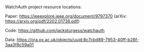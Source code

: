 WatchAuth project resource locations:

Paper: https://ieeexplore.ieee.org/document/9797370 (arXiv: https://arxiv.org/pdf/2202.01736.pdf)

Code: https://github.com/jacksturgess/watchauth

Data: https://ora.ox.ac.uk/objects/uuid:8c7cbd89-7953-40ff-b28f-3aa3f8c59a01
